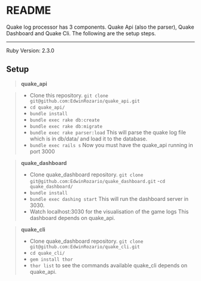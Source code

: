 README
===================

Quake log processor has 3 components. Quake Api (also the parser), Quake Dashboard and Quake Cli. The following are the setup steps.

----------

Ruby Version: 2.3.0

Setup
-------------

> **quake_api**

> - Clone this repository. 
> ```git clone git@github.com:EdwinRozario/quake_api.git```
> - ```cd quake_api/```
> - ```bundle install```
> - ```bundle exec rake db:create```
> - ```bundle exec rake db:migrate```
> - ```bundle exec rake parser:load```
> This will parse the quake log file which is in db/data/ and load it to the database.
> - ```bundle exec rails s```
> Now you must have the quake_api running in port 3000

> **quake_dashboard**
> 
> - Clone quake_dashboard repository. 
> ```git clone git@github.com:EdwinRozario/quake_dashboard.git```
> -```cd quake_dashboard/```
> - ```bundle install```
> - ```bundle exec dashing start```
> This will run the dashboard server in 3030.
> - Watch localhost:3030 for the visualisation of the game logs 
> This dashboard depends on quake_api.

> **quake_cli**
> 
> - Clone quake_dashboard repository. 
> ```git clone git@github.com:EdwinRozario/quake_cli.git```
> - ```cd quake_cli/```
> - ```gem install thor```
> - ```thor list``` to see the commands available
> quake_cli depends on quake_api.
